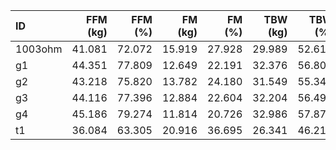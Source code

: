 | ID	| FFM (kg)	| FFM (%)	| FM (kg)	| FM (%)	| TBW (kg)	| TBW (%)	|
| :-	| -:	| -:	| -:	| -:	| -:	| -:	|
| 1003ohm	| 41.081	| 72.072	| 15.919	| 27.928	| 29.989	| 52.613	|
| g1	| 44.351	| 77.809	| 12.649	| 22.191	| 32.376	| 56.801	|
| g2	| 43.218	| 75.820	| 13.782	| 24.180	| 31.549	| 55.349	|
| g3	| 44.116	| 77.396	| 12.884	| 22.604	| 32.204	| 56.499	|
| g4	| 45.186	| 79.274	| 11.814	| 20.726	| 32.986	| 57.870	|
| t1	| 36.084	| 63.305	| 20.916	| 36.695	| 26.341	| 46.212	|
